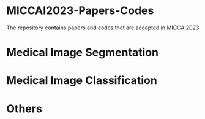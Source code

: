 # MICCAI2023-Papers-Codes
The repository contains papers and codes that are accepted in MICCAI2023

# Medical Image Segmentation

# Medical Image Classification

# Others
